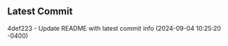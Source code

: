 
## Latest Commit
4def223 - Update README with latest commit info (2024-09-04 10:25:20 -0400) <Yunxi-Zhou>
